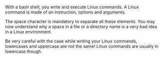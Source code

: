 With a bash shell, you write and execute Linux commands. A Linux command is made of an instruction, options and arguments.

The space character is mandatory to separate all these elements. You may now understand why a space in a file or a directory name is a very bad idea in a Linux environment.

Be very careful with the case while writing your Linux commands, lowercases and uppercase are not the same! Linux commands are usually in lowercase though.

